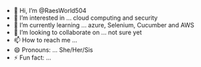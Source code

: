 - 👋 Hi, I’m @RaesWorld504
- 👀 I’m interested in ... cloud computing and security
- 🌱 I’m currently learning ... azure, Selenium, Cucumber and AWS
- 💞️ I’m looking to collaborate on ... not sure yet
- 📫 How to reach me ... 
- 😄 Pronouns: ... She/Her/Sis
- ⚡ Fun fact: ...

<!---
RaesWorld504/RaesWorld504 is a ✨ special ✨ repository because its `README.md` (this file) appears on your GitHub profile.
You can click the Preview link to take a look at your changes.
--->
